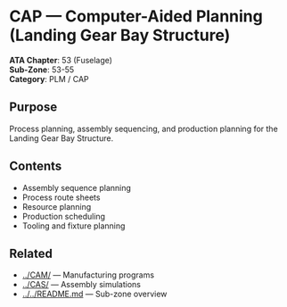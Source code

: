 # CAP — Computer-Aided Planning (Landing Gear Bay Structure)

**ATA Chapter**: 53 (Fuselage)  
**Sub-Zone**: 53-55  
**Category**: PLM / CAP

## Purpose

Process planning, assembly sequencing, and production planning for the Landing Gear Bay Structure.

## Contents

- Assembly sequence planning
- Process route sheets
- Resource planning
- Production scheduling
- Tooling and fixture planning

## Related

- [../CAM/](../CAM/) — Manufacturing programs
- [../CAS/](../CAS/) — Assembly simulations
- [../../README.md](../../README.md) — Sub-zone overview
